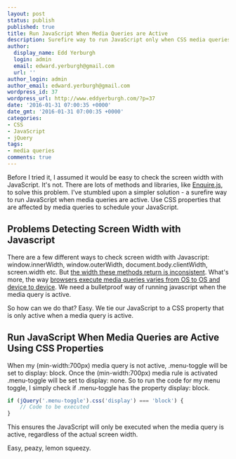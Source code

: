 ```yaml
---
layout: post
status: publish
published: true
title: Run JavaScript When Media Queries are Active
description: Surefire way to run JavaScript only when CSS media queries are active. Don't let your JavaScript lag behind your CSS - bulletproof your JavaScript
author:
  display_name: Edd Yerburgh
  login: admin
  email: edward.yerburgh@gmail.com
  url: ''
author_login: admin
author_email: edward.yerburgh@gmail.com
wordpress_id: 37
wordpress_url: http://www.eddyerburgh.com/?p=37
date: '2016-01-31 07:00:35 +0000'
date_gmt: '2016-01-31 07:00:35 +0000'
categories:
- CSS
- JavaScript
- jQuery
tags:
- media queries
comments: true
---
```


Before I tried it, I assumed it would be easy to check the screen width with JavaScript. It's not. There are lots of methods and libraries, like <a rel="noopener" href="http://wicky.nillia.ms/enquire.js/">Enquire.js</a>, to solve this problem. I've stumbled upon a simpler solution - a surefire way to run JavaScript when media queries are active. Use CSS properties that are affected by media queries to schedule your JavaScript.

## Problems Detecting Screen Width with Javascript

There are a few different ways to check screen width with Javascript: window.innerWidth, window.outerWidth, document.body.clientWidth, screen.width etc. But <a rel="noopener" href="http://tripleodeon.com/wp-content/uploads/2011/12/table.html">the width these methods return is inconsistent</a>. What's more, the way <a rel="noopener" href="http://stackoverflow.com/questions/19291873/window-width-not-the-same-as-media-query">browsers execute media queries varies from OS to OS and device to device</a>. We need a bulletproof way of running javascript when the media query is active.

So how can we do that? Easy. We tie our JavaScript to a CSS property that is only active when a media query is active.

## Run JavaScript When Media Queries are Active Using CSS Properties

When my (min-width:700px) media query is not active, .menu-toggle will be set to display: block. Once the (min-width:700px) media rule is activated .menu-toggle will be set to display: none. So to run the code for my menu toggle, I simply check if .menu-toggle has the property display: block.

```javascript
if (jQuery('.menu-toggle').css('display') === 'block') {
    // Code to be executed
}
```

This ensures the JavaScript will only be executed when the media query is active, regardless of the actual screen width.

Easy, peazy, lemon squeezy.
